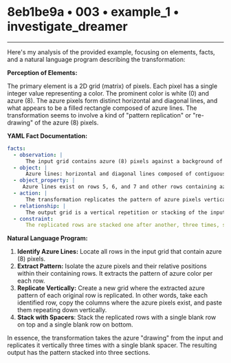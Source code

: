 # 8eb1be9a • 003 • example_1 • investigate_dreamer

---
Here's my analysis of the provided example, focusing on elements, facts, and a natural language program describing the transformation:

**Perception of Elements:**

The primary element is a 2D grid (matrix) of pixels. Each pixel has a single integer value representing a color. The prominent color is white (0) and azure (8). The azure pixels form distinct horizontal and diagonal lines, and what appears to be a filled rectangle composed of azure lines. The transformation seems to involve a kind of "pattern replication" or "re-drawing" of the azure (8) pixels.

**YAML Fact Documentation:**



```yaml
facts:
  - observation: |
      The input grid contains azure (8) pixels against a background of white (0) pixels.
  - object: |
      Azure lines: horizontal and diagonal lines composed of contiguous azure pixels.
  - object_property: |
     Azure lines exist on rows 5, 6, and 7 and other rows containing azure have gaps.
  - action: |
      The transformation replicates the pattern of azure pixels vertically.
  - relationship: |
      The output grid is a vertical repetition or stacking of the input azure lines.
  - constraint:
      The replicated rows are stacked one after another, three times, separated by a row of all zeros above, and all zeros below.
```



**Natural Language Program:**

1.  **Identify Azure Lines:** Locate all rows in the input grid that contain azure (8) pixels.
2.  **Extract Pattern:** Isolate the azure pixels and their relative positions within their containing rows. It extracts the pattern of azure color per each row.
3.  **Replicate Vertically:** Create a new grid where the extracted azure pattern of each original row is replicated. In other words, take each identified row, copy the columns where the azure pixels exist, and paste them repeating down vertically.
4. **Stack with Spacers**: Stack the replicated rows with a single blank row on top and a single blank row on bottom.

In essence, the transformation takes the azure "drawing" from the input and replicates it vertically three times with a single blank spacer. The resulting output has the pattern stacked into three sections.

